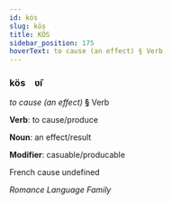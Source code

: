 ```yaml
---
id: kös
slug: kös
title: KÖS
sidebar_position: 175
hoverText: to cause (an effect) § Verb
---
```


### kös&emsp;<span kind="abugida">ʋ̃ı</span>

*to cause (an effect)* **§** Verb

**Verb**: to cause/produce

**Noun**: an effect/result

**Modifier**: casuable/producable

French cause undefined

*Romance Language Family*